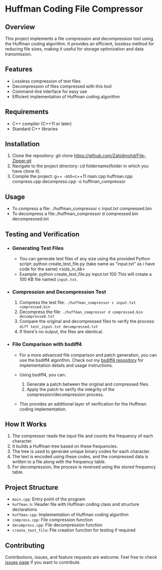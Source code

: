 # Huffman Coding File Compressor

## Overview
This project implements a file compression and decompression tool using the Huffman coding algorithm. It provides an efficient, lossless method for reducing file sizes, making it useful for storage optimization and data transmission.

## Features
- Lossless compression of text files
- Decompression of files compressed with this tool
- Command-line interface for easy use
- Efficient implementation of Huffman coding algorithm

## Requirements
- C++ compiler (C++11 or later)
- Standard C++ libraries

## Installation
1. Clone the repository: 
git clone https://github.com/Zahidmohd/File-Zipper.git
2. Navigate to the project directory: cd foldername(folder in which you have clone it).
3. Compile the project: g++ -std=c++11 main.cpp huffman.cpp compress.cpp decompress.cpp -o huffman_compressor
## Usage
- To compress a file: ./huffman_compressor c input.txt compressed.bin
- To decompress a file:./huffman_compressor d compressed.bin decompressed.txt 
## Testing and Verification

- ### Generating Test Files
  - You can generate test files of any size using the provided Python script: python create_test_file.py <filename>(take name as "input.txt" as i have code for the same) <size_in_kb>
  - Example: python create_test_file.py input.txt 100
This will create a 100 KB file named `input.txt`.

- ### Compression and Decompression Test

  1. Compress the test file:
  `./huffman_compressor c input.txt compressed.bin`
  2. Decompress the file:
  `./huffman_compressor d compressed.bin decompressed.txt`
  3. Compare the original and decompressed files to verify the process:
`diff test_input.txt decompressed.txt`
  4. If there's no output, the files are identical.
- ### File Comparison with bsdiff4

  - For a more advanced file comparison and patch generation, you can use the bsdiff4 algorithm. Check out my [bsdiff4 repository](https://github.com/Zahidmohd/bsdiff4) for implementation details and usage instructions.

  - Using bsdiff4, you can:
    1.  Generate a patch between the original and compressed files.
    2.  Apply the patch to verify the integrity of the compression/decompression process.

  - This provides an additional layer of verification for the Huffman coding implementation.
## How It Works
1. The compressor reads the input file and counts the frequency of each character.
2. It builds a Huffman tree based on these frequencies.
3. The tree is used to generate unique binary codes for each character.
4. The text is encoded using these codes, and the compressed data is written to a file along with the frequency table.
5. For decompression, the process is reversed using the stored frequency table.

## Project Structure
- `main.cpp`: Entry point of the program
- `huffman.h`: Header file with Huffman coding class and structure declarations
- `huffman.cpp`: Implementation of Huffman coding algorithm
- `compress.cpp`: File compression function
- `decompress.cpp`: File decompression function
- `create_test_file`: File creation function for testing if required

## Contributing
Contributions, issues, and feature requests are welcome. Feel free to check [issues page](https://github.com/Zahidmohd/File-Zipper/issues) if you want to contribute.

